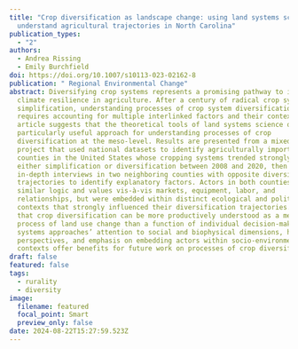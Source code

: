 ```yaml
---
title: "Crop diversification as landscape change: using land systems science to
  understand agricultural trajectories in North Carolina"
publication_types:
  - "2"
authors:
  - Andrea Rissing
  - Emily Burchfield
doi: https://doi.org/10.1007/s10113-023-02162-8
publication: " Regional Environmental Change"
abstract: Diversifying crop systems represents a promising pathway to improved
  climate resilience in agriculture. After a century of radical crop system
  simplification, understanding processes of crop system diversification
  requires accounting for multiple interlinked factors and their contexts. This
  article suggests that the theoretical tools of land systems science offer a
  particularly useful approach for understanding processes of crop
  diversification at the meso-level. Results are presented from a mixed-methods
  project that used national datasets to identify agriculturally important
  counties in the United States whose cropping systems trended strongly towards
  either simplification or diversification between 2008 and 2020, then used
  in-depth interviews in two neighboring counties with opposite diversification
  trajectories to identify explanatory factors. Actors in both counties employed
  similar logic and values vis-à-vis markets, equipment, labor, and
  relationships, but were embedded within distinct ecological and political
  contexts that strongly influenced their diversification trajectories. We argue
  that crop diversification can be more productively understood as a meso-level
  process of land use change than a function of individual decision-making. Land
  systems approaches’ attention to social and biophysical dimensions, historical
  perspectives, and emphasis on embedding actors within socio-environmental
  contexts offer benefits for future work on processes of crop diversification.
draft: false
featured: false
tags:
  - rurality
  - diversity
image:
  filename: featured
  focal_point: Smart
  preview_only: false
date: 2024-08-22T15:27:59.523Z
---
```

